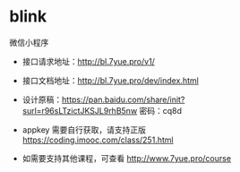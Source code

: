 # blink
微信小程序

- 接口请求地址：http://bl.7yue.pro/v1/

- 接口文档地址：http://bl.7yue.pro/dev/index.html

- 设计原稿：https://pan.baidu.com/share/init?surl=r96sLTzictJKSJL9rhB5nw 密码：cq8d

- appkey 需要自行获取，请支持正版 https://coding.imooc.com/class/251.html

- 如需要支持其他课程，可查看 http://www.7yue.pro/course

